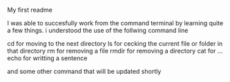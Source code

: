 My first readme

I was able to succesfully work from the command terminal by learning quite a few things.
i understood the use of the follwing command line

cd for moving to the next directory
ls for cecking the current file or folder in that directory
rm for removing a file
rmdir for removing a directory
cat for ...
echo for writting a sentence

and some other command that will be updated shortly
